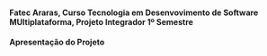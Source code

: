 #### Fatec Araras, Curso Tecnologia em Desenvovimento de Software MUltiplataforma, Projeto Integrador 1º Semestre

#### Apresentação do Projeto

